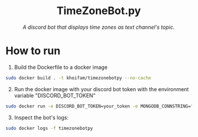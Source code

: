 <h1 align="center">TimeZoneBot.py</h1>

<p align="center"><i>A discord bot that displays time zones as text channel's topic.</i></p>

# How to run
1. Build the Dockerfile to a docker image
```sh
sudo docker build . -t khoifam/timezonebotpy --no-cache
```
2. Run the docker image with your discord bot token with the environment variable "DISCORD_BOT_TOKEN"  
```sh
sudo docker run -e DISCORD_BOT_TOKEN=your_token -e MONGODB_CONNSTRING="mongodb://localhost:27017/?directConnection=true&serverSelectionTimeoutMS=2000&appName=mongosh+2.2.12" --name timezonebotpy --network="host" -dt khoifam/timezonebotpy
```
3. Inspect the bot's logs:
```sh
sudo docker logs -f timezonebotpy   
```